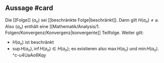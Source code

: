 ## Aussage #card 
Die [[Folge]] $(a_n)$ sei [[beschränkte Folge|beschränkt]]. Dann gilt $H\left(a_n\right) \neq \varnothing$. Also $(a_n)$ enthält eine [[Mathematik/Analysis/1. Folgen/Konvergenz/Konvergenz|konvergente]] Teilfolge.
Weiter gilt:
- $H\left(a_n\right)$ ist beschränkt
- $\sup H\left(a_n\right), \inf H\left(a_n\right) \in H\left(a_n\right)$; es existieren also $\max H\left(a_n\right)$ und $\min H\left(a_n\right)$.
^c-u4UaAo6Kqy